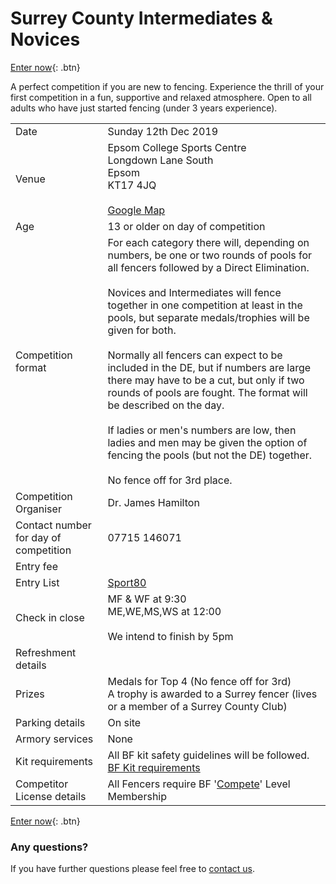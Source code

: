 # Surrey County Intermediates & Novices

[Enter now](https://bf.sport80.com){: .btn} 

A perfect competition if you are new to fencing. Experience the thrill of your first competition in a fun, supportive and relaxed atmosphere. Open to all adults who have just started fencing (under 3 years experience). 

| | |
|-|-|
|Date|Sunday 12th Dec 2019
|Venue|Epsom College Sports Centre<br/>Longdown Lane South<br/>Epsom<br/>KT17 4JQ<br/><br/>[Google Map](https://www.google.com/maps/place/Hams+Fitness+-+Epsom+Personal+Training+%26+Bootcamps/@51.3254215,-0.245678,16z/data=!4m5!3m4!1s0x4875e25d37d77a45:0x941a827e5a7ef401!8m2!3d51.3243902!4d-0.2480936)
|Age| 13 or older on day of competition
|Competition format|For each category there will, depending on numbers, be one or two rounds of pools for all fencers  followed by a Direct Elimination.<br/><br/>Novices and Intermediates will fence together in one competition at least in the pools, but separate medals/trophies will be given for both.<br/><br/>Normally all fencers can expect to be included in the DE, but if numbers are large there may have to be a cut, but only if two rounds of pools are fought. The format will be described on the day.<br/><br/>If ladies or men's numbers are low, then ladies and men may be given the option of fencing the pools (but not the DE) together.<br/><br/>No fence off for 3rd place.|
|Competition Organiser|Dr. James Hamilton
|Contact number for day of competition|07715 146071
|Entry fee|
|Entry List|[Sport80](https://bf.sport80.com/events)
Check in close|MF & WF at 9:30<br/>ME,WE,MS,WS at 12:00<br/><br/>We intend to finish by 5pm
|Refreshment details|
|Prizes| Medals for Top 4 (No fence off for 3rd)<br/>A trophy is awarded to a Surrey fencer (lives or a member of a Surrey County Club)|
|Parking details|On site
|Armory services|None
|Kit requirements|All BF kit safety guidelines will be followed.<br/>[BF Kit requirements](http://britishfencing.com/uploads/files/jan18_approved_safety_guidelines.pdf)
|Competitor License details|All Fencers require BF '[Compete](https://www.britishfencing.com/members/membership-info/membership-types/compete-membership/)' Level Membership

[Enter now](https://bf.sport80.com){: .btn}

### Any questions?
If you have further questions please feel free to [contact us](./contact).
